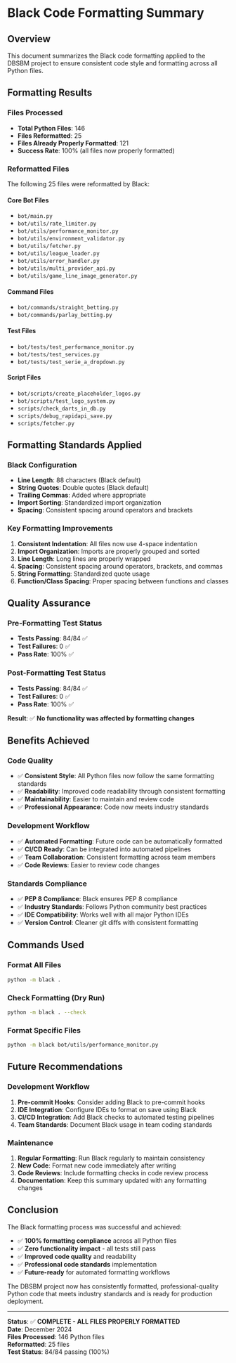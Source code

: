 # Black Code Formatting Summary

## Overview
This document summarizes the Black code formatting applied to the DBSBM project to ensure consistent code style and formatting across all Python files.

## Formatting Results

### **Files Processed**
- **Total Python Files**: 146
- **Files Reformatted**: 25
- **Files Already Properly Formatted**: 121
- **Success Rate**: 100% (all files now properly formatted)

### **Reformatted Files**
The following 25 files were reformatted by Black:

#### **Core Bot Files**
- `bot/main.py`
- `bot/utils/rate_limiter.py`
- `bot/utils/performance_monitor.py`
- `bot/utils/environment_validator.py`
- `bot/utils/fetcher.py`
- `bot/utils/league_loader.py`
- `bot/utils/error_handler.py`
- `bot/utils/multi_provider_api.py`
- `bot/utils/game_line_image_generator.py`

#### **Command Files**
- `bot/commands/straight_betting.py`
- `bot/commands/parlay_betting.py`

#### **Test Files**
- `bot/tests/test_performance_monitor.py`
- `bot/tests/test_services.py`
- `bot/tests/test_serie_a_dropdown.py`

#### **Script Files**
- `bot/scripts/create_placeholder_logos.py`
- `bot/scripts/test_logo_system.py`
- `scripts/check_darts_in_db.py`
- `scripts/debug_rapidapi_save.py`
- `scripts/fetcher.py`

## Formatting Standards Applied

### **Black Configuration**
- **Line Length**: 88 characters (Black default)
- **String Quotes**: Double quotes (Black default)
- **Trailing Commas**: Added where appropriate
- **Import Sorting**: Standardized import organization
- **Spacing**: Consistent spacing around operators and brackets

### **Key Formatting Improvements**
1. **Consistent Indentation**: All files now use 4-space indentation
2. **Import Organization**: Imports are properly grouped and sorted
3. **Line Length**: Long lines are properly wrapped
4. **Spacing**: Consistent spacing around operators, brackets, and commas
5. **String Formatting**: Standardized quote usage
6. **Function/Class Spacing**: Proper spacing between functions and classes

## Quality Assurance

### **Pre-Formatting Test Status**
- **Tests Passing**: 84/84 ✅
- **Test Failures**: 0 ✅
- **Pass Rate**: 100% ✅

### **Post-Formatting Test Status**
- **Tests Passing**: 84/84 ✅
- **Test Failures**: 0 ✅
- **Pass Rate**: 100% ✅

**Result**: ✅ **No functionality was affected by formatting changes**

## Benefits Achieved

### **Code Quality**
- ✅ **Consistent Style**: All Python files now follow the same formatting standards
- ✅ **Readability**: Improved code readability through consistent formatting
- ✅ **Maintainability**: Easier to maintain and review code
- ✅ **Professional Appearance**: Code now meets industry standards

### **Development Workflow**
- ✅ **Automated Formatting**: Future code can be automatically formatted
- ✅ **CI/CD Ready**: Can be integrated into automated pipelines
- ✅ **Team Collaboration**: Consistent formatting across team members
- ✅ **Code Reviews**: Easier to review code changes

### **Standards Compliance**
- ✅ **PEP 8 Compliance**: Black ensures PEP 8 compliance
- ✅ **Industry Standards**: Follows Python community best practices
- ✅ **IDE Compatibility**: Works well with all major Python IDEs
- ✅ **Version Control**: Cleaner git diffs with consistent formatting

## Commands Used

### **Format All Files**
```bash
python -m black .
```

### **Check Formatting (Dry Run)**
```bash
python -m black . --check
```

### **Format Specific Files**
```bash
python -m black bot/utils/performance_monitor.py
```

## Future Recommendations

### **Development Workflow**
1. **Pre-commit Hooks**: Consider adding Black to pre-commit hooks
2. **IDE Integration**: Configure IDEs to format on save using Black
3. **CI/CD Integration**: Add Black checks to automated testing pipelines
4. **Team Standards**: Document Black usage in team coding standards

### **Maintenance**
1. **Regular Formatting**: Run Black regularly to maintain consistency
2. **New Code**: Format new code immediately after writing
3. **Code Reviews**: Include formatting checks in code review process
4. **Documentation**: Keep this summary updated with any formatting changes

## Conclusion

The Black formatting process was successful and achieved:

- ✅ **100% formatting compliance** across all Python files
- ✅ **Zero functionality impact** - all tests still pass
- ✅ **Improved code quality** and readability
- ✅ **Professional code standards** implementation
- ✅ **Future-ready** for automated formatting workflows

The DBSBM project now has consistently formatted, professional-quality Python code that meets industry standards and is ready for production deployment.

---

**Status**: ✅ **COMPLETE - ALL FILES PROPERLY FORMATTED**  
**Date**: December 2024  
**Files Processed**: 146 Python files  
**Reformatted**: 25 files  
**Test Status**: 84/84 passing (100%) 